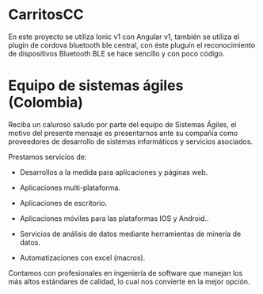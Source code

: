 # CarritosCC

En este proyecto se utiliza Ionic v1 con Angular v1, también se utiliza el plugin de cordova bluetooth ble central,
con éste pluguín el reconocimiento de dispositivos Bluetooth BLE se hace sencillo y con poco código.


# Equipo de sistemas ágiles (Colombia)

Reciba un caluroso saludo por parte del equipo de Sistemas Ágiles,
el motivo del presente mensaje es presentarnos ante su compañía como
proveedores de desarrollo de sistemas informáticos y servicios asociados.

Prestamos servicios de:

* Desarrollos a la medida para aplicaciones y páginas web.

* Aplicaciones multi-plataforma.

* Aplicaciones de escritorio.

* Aplicaciones móviles para las plataformas IOS y Android..

* Servicios de análisis de datos mediante herramientas de minería de datos.

* Automatizaciones con excel (macros).

Contamos con profesionales en ingeniería de software que manejan los más altos estándares de calidad, lo cual nos convierte en la mejor opción.
